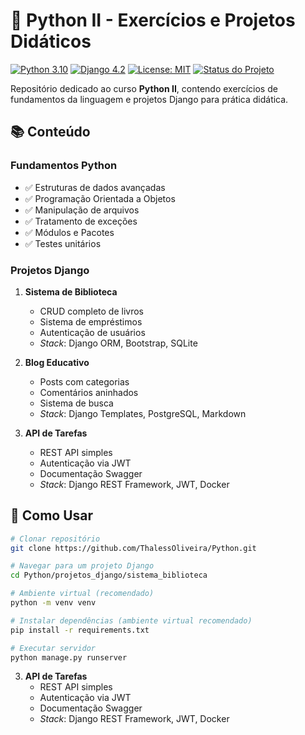 # 🐍 Python II - Exercícios e Projetos Didáticos

[![Python 3.10](https://img.shields.io/badge/Python-3.10%2B-blue.svg)](https://www.python.org/)
[![Django 4.2](https://img.shields.io/badge/Django-4.2-green.svg)](https://www.djangoproject.com/)
[![License: MIT](https://img.shields.io/badge/License-MIT-yellow.svg)](https://opensource.org/licenses/MIT)
[![Status do Projeto](https://img.shields.io/badge/Status-Em%20Desenvolvimento-orange)](https://github.com/ThalessOliveira/Python)

Repositório dedicado ao curso **Python II**, contendo exercícios de fundamentos da linguagem e projetos Django para prática didática.

## 📚 Conteúdo

### Fundamentos Python
- ✅ Estruturas de dados avançadas
- ✅ Programação Orientada a Objetos
- ✅ Manipulação de arquivos
- ✅ Tratamento de exceções
- ✅ Módulos e Pacotes
- ✅ Testes unitários

### Projetos Django
1. **Sistema de Biblioteca**
   - CRUD completo de livros
   - Sistema de empréstimos
   - Autenticação de usuários
   - *Stack*: Django ORM, Bootstrap, SQLite

2. **Blog Educativo**
   - Posts com categorias
   - Comentários aninhados
   - Sistema de busca
   - *Stack*: Django Templates, PostgreSQL, Markdown

3. **API de Tarefas**
   - REST API simples
   - Autenticação via JWT
   - Documentação Swagger
   - *Stack*: Django REST Framework, JWT, Docker

## 🚀 Como Usar

```bash
# Clonar repositório
git clone https://github.com/ThalessOliveira/Python.git

# Navegar para um projeto Django
cd Python/projetos_django/sistema_biblioteca

# Ambiente virtual (recomendado)
python -m venv venv

# Instalar dependências (ambiente virtual recomendado)
pip install -r requirements.txt

# Executar servidor
python manage.py runserver
```
3. **API de Tarefas**
   - REST API simples
   - Autenticação via JWT
   - Documentação Swagger
   - *Stack*: Django REST Framework, JWT, Docker
